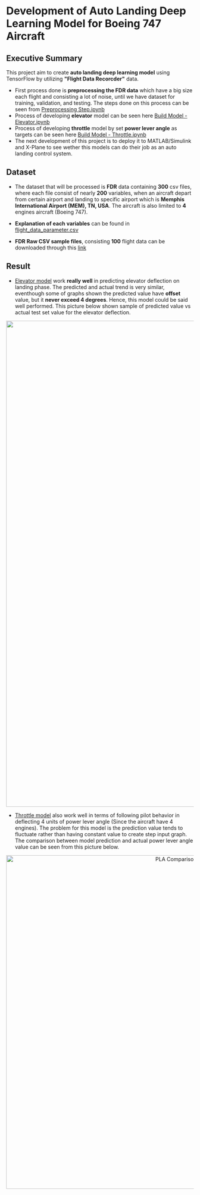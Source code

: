 # Development of Auto Landing Deep Learning Model for Boeing 747 Aircraft

## Executive Summary
This project aim to create **auto landing deep learning model** using TensorFlow by utilizing **"Flight Data Recorcder"** data. 
* First process done is **preprocessing the FDR data** which have a big size each flight and consisting a lot of noise, until we have dataset for training, validation, and testing. The steps done on this process can be seen from [Preprocessing Step.ipynb](https://github.com/adikelvianto/Auto_Landing_DL/blob/main/Preprocessing%20Step.ipynb) 
* Process of developing **elevator** model can be seen here [Build Model - Elevator.ipynb](https://github.com/adikelvianto/Auto_Landing_DL/blob/main/Build%20Model%20-%20Elevator.ipynb)
* Process of developing **throttle** model by set **power lever angle** as targets can be seen here [Build Model - Throttle.ipynb](https://github.com/adikelvianto/Auto_Landing_DL/blob/main/Build%20Model%20-%20Throttle.ipynb)
* The next development of this project is to deploy it to MATLAB/Simulink and X-Plane to see wether this models can do their job as an auto landing control system.

## Dataset
* The dataset that will be processed is **FDR** data containing **300** csv files, where each file consist of nearly **200** variables, when an aircraft depart from certain airport and landing to specific airport which is **Memphis International Airport (MEM), TN, USA**. The aircraft is also limited to **4** engines aircraft (Boeing 747). 

* **Explanation of each variables** can be found in [flight_data_parameter.csv](https://github.com/adikelvianto/Auto_Landing_DL/blob/main/flight_data_parameter.csv)

* **FDR Raw CSV sample files**, consisting **100** flight data can be downloaded through this [link](https://drive.google.com/uc?export=download&id=1qKVe8d0EvFNNv_uxn2vJUbdAbhuTkcG0)

## Result

* [Elevator model](https://github.com/adikelvianto/Auto_Landing_DL/blob/main/model/elevator_model.h5) work **really well** in predicting elevator deflection on landing phase. The predicted and actual trend is very similar, eventhough some of graphs shown the predicted value have **offset** value, but it **never exceed 4 degrees**. Hence, this model could be said well performed. This picture below shown sample of predicted value vs actual test set value for the elevator deflection. 

<p align="center">
<img width="1307" alt="Elevator Comparison" src="https://user-images.githubusercontent.com/92104520/196446972-d92fe034-d835-4562-9993-a1ab18730c35.png">
</p>

* [Throttle model](https://github.com/adikelvianto/Auto_Landing_DL/blob/main/model/throttle_model.h5) also work well in terms of following pilot behavior in deflecting 4 units of power lever angle (Since the aircraft have 4 engines). The problem for this model is the prediction value tends to fluctuate rather than having constant value to create step input graph. The comparison between model prediction and actual power lever angle value can be seen from this picture below. 

<p align="center">
<img width="897" alt="PLA Comparison" src="https://user-images.githubusercontent.com/92104520/196449142-dda478d9-03d1-4ad6-8ee5-dfe12e6aea59.png">
</p>
